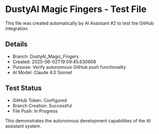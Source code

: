 # DustyAI Magic Fingers - Test File

This file was created automatically by AI Assistant #2 to test the GitHub integration.

## Details
- Branch: DustyAI_Magic_Fingers
- Created: 2025-06-02T19:09:45.630608
- Purpose: Verify autonomous GitHub push functionality
- AI Model: Claude 4.0 Sonnet

## Test Status
- GitHub Token: Configured
- Branch Creation: Successful
- File Push: In Progress

This demonstrates the autonomous development capabilities of the AI assistant system.
